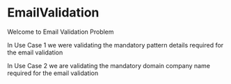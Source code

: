 # EmailValidation

Welcome to Email Validation Problem

In Use Case 1 we were validating the mandatory pattern details required
for the email validation

In Use Case 2 we are validating the mandatory domain company name required
for the email validation
